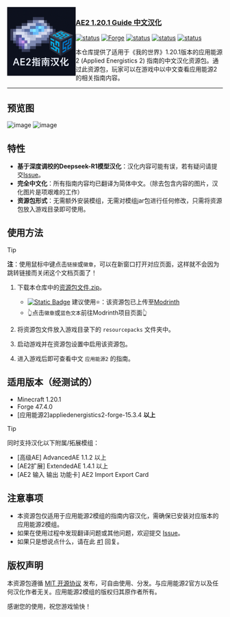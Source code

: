 <img height="160" align="left" src="img/logo.png" alt="Logo">

<h3 id="custom_h1">
  <a href="https://modrinth.com/resourcepack/ae2-1.20.1-guide-zh_cn/version/latest" target="_blank">
  AE2 1.20.1 Guide 中文汉化</a>
</h3>
   
[![status](https://img.shields.io/badge/MC_Version-1.20.1-D87038?style=flat-square)](https://www.minecraft.net/zh-hans/download)
[![Forge](https://img.shields.io/badge/Mod_Loader-Forge-%23DFA86A?logo=curseforge&logoColor=#F16436&style=flat-square)](https://files.minecraftforge.net/net/minecraftforge/forge/index_1.20.1.html)
[![status](https://img.shields.io/badge/Mod_Support-AE2_15.3.4+-00AF5C?logo=modrinth&style=flat-square)](https://modrinth.com/mod/ae2)
[![status](https://img.shields.io/badge/Language-Zh__CN-red?style=flat-square)](https://www.wikiwand.com/zh-hans/articles/%E6%B1%89%E8%AF%AD)
[![status](https://img.shields.io/badge/License-MIT-%233DA638?style=flat-square)](https://github.com/NsATHUV/AE2-1.20.1-Guide-zh_CN?tab=MIT-1-ov-file) 



本仓库提供了适用于《我的世界》1.20.1版本的应用能源2 (Applied Energistics 2) 指南的中文汉化资源包。通过此资源包，玩家可以在游戏中以中文查看应用能源2的相关指南内容。


---
## 预览图
![image](https://github.com/user-attachments/assets/c1c37b9d-fd00-4476-b9fc-5fdae6a99bf0)
![image](https://github.com/user-attachments/assets/6091be62-47df-481f-b78f-31eb7985e2e7)



## 特性
- **基于深度调校的Deepseek-R1模型汉化**：汉化内容可能有误，若有疑问请提交[Issue](https://github.com/NsATHUV/AE2-1.20.1-Guide-zh_CN/issues/new)。
- **完全中文化**：所有指南内容均已翻译为简体中文。（除去包含内容的图片，汉化图片是项艰难的工作）
- **资源包形式**：无需额外安装模组，无需对模组jar包进行任何修改，只需将资源包放入游戏目录即可使用。

## 使用方法
> [!Tip]
> **注**：使用鼠标中键点击`链接`或`徽章`，可以在新窗口打开对应页面，这样就不会因为跳转链接而关闭这个文档页面了！
1. 下载本仓库中的[资源包文件.zip](https://github.com/NsATHUV/AE2-1.20.1-Guide-zh_CN/releases/latest)。
     - [![Static Badge](https://img.shields.io/badge/Modrinth-AE2_Guide_zh__cn-%2300AF5C?logo=modrinth&style=flat-square)](https://modrinth.com/resourcepack/ae2-1.20.1-guide-zh_cn) 建议使用⭐️：该资源包已上传至[Modrinth](https://modrinth.com/resourcepack/ae2-1.20.1-guide-zh_cn/version/latest)
     - 👆点击`徽章`或`蓝色文本`前往Modrinth项目页面👆

2. 将资源包文件放入游戏目录下的 `resourcepacks` 文件夹中。
3. 启动游戏并在资源包设置中启用该资源包。
4. 进入游戏后即可查看中文 `应用能源2` 的指南。

## 适用版本（经测试的）
- Minecraft 1.20.1
- Forge 47.4.0
- \[应用能源2\]appliedenergistics2-forge-15.3.4 **以上**

> [!Tip]
> 同时支持汉化以下附属/拓展模组：
> - \[高级AE\] AdvancedAE 1.1.2  以上
> - \[AE2扩展\] ExtendedAE 1.4.1 以上
> - \[AE2 输入 输出 功能卡\] AE2 Import Export Card

## 注意事项
- 本资源包仅适用于应用能源2模组的指南内容汉化，需确保已安装对应版本的应用能源2模组。
- 如果在使用过程中发现翻译问题或其他问题，欢迎提交 [Issue](https://github.com/NsATHUV/AE2-1.20.1-Guide-zh_CN/issues/new)。
- 如果只是想说点什么，请在此 [#1](https://github.com/NsATHUV/AE2-1.20.1-Guide-zh_CN/issues/1) 回复。

## 版权声明
本资源包遵循 [MIT 开源协议](https://opensource.org/licenses/MIT) 发布，可自由使用、分发。与应用能源2官方以及任何汉化作者无关。应用能源2模组的版权归其原作者所有。

感谢您的使用，祝您游戏愉快！

